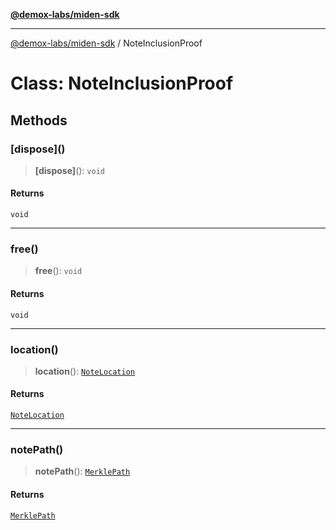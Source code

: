 [**@demox-labs/miden-sdk**](../README.md)

***

[@demox-labs/miden-sdk](../README.md) / NoteInclusionProof

# Class: NoteInclusionProof

## Methods

### \[dispose\]()

> **\[dispose\]**(): `void`

#### Returns

`void`

***

### free()

> **free**(): `void`

#### Returns

`void`

***

### location()

> **location**(): [`NoteLocation`](NoteLocation.md)

#### Returns

[`NoteLocation`](NoteLocation.md)

***

### notePath()

> **notePath**(): [`MerklePath`](MerklePath.md)

#### Returns

[`MerklePath`](MerklePath.md)
